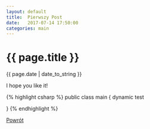 ```yaml
---
layout: default
title:  Pierwszy Post
date:   2017-07-14 17:50:00
categories: main
---
```


<h1>{{ page.title }}</h1>
<p>{{ page.date | date_to_string }}</p>

I hope you like it!


{% highlight csharp %}
public class main
{
	dynamic test
	
}
{% endhighlight %}


[jekyll-gh]: https://github.com/mojombo/jekyll
[jekyll]:    http://jekyllrb.com


<a href="https://theappfactoryrepo.github.io">Powrót</a>
